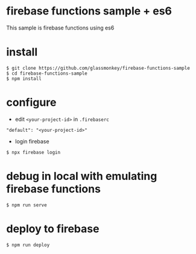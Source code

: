 # firebase functions sample + es6
This sample is firebase functions using es6

# install

```
$ git clone https://github.com/glassmonkey/firebase-functions-sample
$ cd firebase-functions-sample
$ npm install
```

# configure 

* edit `<your-project-id>` in `.firebaserc`
```
"default": "<your-project-id>"
```
* login firebase
 ```
 $ npx firebase login
 ```


# debug in local with emulating firebase functions
```
$ npm run serve
```

# deploy to firebase
```
$ npm run deploy
```